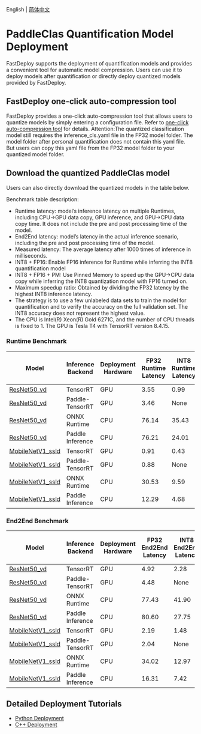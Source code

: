 English | [简体中文](README.md)
# PaddleClas Quantification Model Deployment
FastDeploy supports the deployment of quantification models and provides a convenient tool for automatic model compression.
 Users can use it to deploy models after quantification or directly deploy quantized models provided by FastDeploy.

## FastDeploy one-click auto-compression tool
FastDeploy provides a one-click auto-compression tool that allows users to quantize models by simply entering a configuration file.
Refer to [one-click auto-compression tool](../../../../../tools/common_tools/auto_compression/) for details. 
Attention:The quantized classification model still requires the inference_cls.yaml file in the FP32 model folder. The model folder after personal quantification does not contain this yaml file. But users can copy this yaml file from the FP32 model folder to your quantized model folder.

## Download the quantized PaddleClas model
Users can also directly download the quantized models in the table below.

Benchmark table description:
- Runtime latency: model’s inference latency on multiple Runtimes, including CPU->GPU data copy, GPU inference, and GPU->CPU data copy time. It does not include the pre and post processing time of the model.
- End2End latency: model’s latency in the actual inference scenario, including the pre and post processing time of the model.
- Measured latency: The average latency after 1000 times of inference in milliseconds.
- INT8 + FP16: Enable FP16 inference for Runtime while inferring the INT8 quantification model
- INT8 + FP16 + PM: Use Pinned Memory to speed up the GPU->CPU data copy while inferring the INT8 quantization model with FP16 turned on.
- Maximum speedup ratio: Obtained by dividing the FP32 latency by the highest INT8 inference latency.
- The strategy is to use a few unlabeled data sets to train the model for quantification and to verify the accuracy on the full validation set. The INT8 accuracy does not represent the highest value.
- The CPU is Intel(R) Xeon(R) Gold 6271C, and the number of CPU threads is fixed to 1. The GPU is Tesla T4 with TensorRT version 8.4.15.

### Runtime Benchmark
| Model                 |Inference Backend            |Deployment Hardware    | FP32 Runtime Latency   | INT8 Runtime Latency | INT8 + FP16 Runtime Latency  | INT8+FP16+PM Runtime Latency  | Maximum Speedup Ratio    | FP32 Top1 | INT8 Top1 | Quantification Method   |
| ------------------- | -----------------|-----------|  --------     |--------      |--------      | --------- |-------- |----- |----- |----- |
| [ResNet50_vd](https://bj.bcebos.com/paddlehub/fastdeploy/resnet50_vd_ptq.tar)            | TensorRT         |    GPU    |  3.55 | 0.99|0.98|1.06  |      3.62      | 79.12  | 79.06 | Offline |
| [ResNet50_vd](https://bj.bcebos.com/paddlehub/fastdeploy/resnet50_vd_ptq.tar)            | Paddle-TensorRT  |    GPU    |  3.46 |None |0.87|1.03  |      3.98      | 79.12  | 79.06 | Offline |
| [ResNet50_vd](https://bj.bcebos.com/paddlehub/fastdeploy/resnet50_vd_ptq.tar)            | ONNX Runtime    |    CPU    |  76.14       |  35.43  |None|None  |     2.15        | 79.12  | 78.87| Offline|
| [ResNet50_vd](https://bj.bcebos.com/paddlehub/fastdeploy/resnet50_vd_ptq.tar)            | Paddle Inference  |    CPU    |  76.21       |  24.01 |None|None  |     3.17       | 79.12  | 78.55 | Offline|
| [MobileNetV1_ssld](https://bj.bcebos.com/paddlehub/fastdeploy/mobilenetv1_ssld_ptq.tar)        | TensorRT  |    GPU    |     0.91 |   0.43 |0.49 | 0.54    |      2.12       |77.89 | 76.86 | Offline |
| [MobileNetV1_ssld](https://bj.bcebos.com/paddlehub/fastdeploy/mobilenetv1_ssld_ptq.tar)        | Paddle-TensorRT   |    GPU    |  0.88|   None| 0.49|0.51 |      1.80      |77.89 | 76.86 | Offline |
| [MobileNetV1_ssld](https://bj.bcebos.com/paddlehub/fastdeploy/mobilenetv1_ssld_ptq.tar)        | ONNX Runtime |    CPU    |     30.53   |   9.59|None|None    |     3.18       |77.89 | 75.09 |Offline |
| [MobileNetV1_ssld](https://bj.bcebos.com/paddlehub/fastdeploy/mobilenetv1_ssld_ptq.tar)        |  Paddle Inference  |    CPU    |     12.29  |   4.68  |     None|None|2.62       |77.89 | 71.36 |Offline |

### End2End Benchmark
| Model                 |Inference Backend          |Deployment Hardware    | FP32 End2End Latency   | INT8 End2End Latency | INT8 + FP16 End2End Latency  | INT8+FP16+PM End2End Latency  | Maximum Speedup Ratio    | FP32 Top1 | INT8 Top1 | Quantification Method   |
| ------------------- | -----------------|-----------|  --------     |--------      |--------      | --------- |-------- |----- |----- |----- |
| [ResNet50_vd](https://bj.bcebos.com/paddlehub/fastdeploy/resnet50_vd_ptq.tar)            | TensorRT         |    GPU    |  4.92| 2.28|2.24|2.23 |      2.21     | 79.12  | 79.06 | Offline |
| [ResNet50_vd](https://bj.bcebos.com/paddlehub/fastdeploy/resnet50_vd_ptq.tar)            | Paddle-TensorRT  |    GPU    |  4.48|None |2.09|2.10 |      2.14   | 79.12  | 79.06 | Offline |
| [ResNet50_vd](https://bj.bcebos.com/paddlehub/fastdeploy/resnet50_vd_ptq.tar)            | ONNX Runtime    |    CPU    |  77.43    |  41.90 |None|None  |     1.85        | 79.12  | 78.87| Offline|
| [ResNet50_vd](https://bj.bcebos.com/paddlehub/fastdeploy/resnet50_vd_ptq.tar)            | Paddle Inference  |    CPU    |   80.60     |  27.75 |None|None  |     2.90     | 79.12  | 78.55 | Offline|
| [MobileNetV1_ssld](https://bj.bcebos.com/paddlehub/fastdeploy/mobilenetv1_ssld_ptq.tar)        | TensorRT  |    GPU    |     2.19 |   1.48|1.57| 1.57   |      1.48     |77.89 | 76.86 | Offline |
| [MobileNetV1_ssld](https://bj.bcebos.com/paddlehub/fastdeploy/mobilenetv1_ssld_ptq.tar)        | Paddle-TensorRT   |    GPU    |  2.04|   None| 1.47|1.45 |      1.41     |77.89 | 76.86 | Offline |
| [MobileNetV1_ssld](https://bj.bcebos.com/paddlehub/fastdeploy/mobilenetv1_ssld_ptq.tar)        | ONNX Runtime |    CPU    |     34.02  |   12.97|None|None    |    2.62       |77.89 | 75.09 |Offline |
| [MobileNetV1_ssld](https://bj.bcebos.com/paddlehub/fastdeploy/mobilenetv1_ssld_ptq.tar)        |  Paddle Inference  |    CPU    |    16.31 |   7.42  |     None|None| 2.20      |77.89 | 71.36 |Offline |

## Detailed Deployment Tutorials

- [Python Deployment](python)
- [C++ Deployment](cpp)
